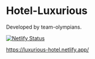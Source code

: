 # Hotel-Luxurious

Developed by team-olympians.

[![Netlify Status](https://api.netlify.com/api/v1/badges/24b62154-c1e6-410d-a995-35d754d31699/deploy-status)](https://app.netlify.com/sites/luxurious-hotel/deploys)

https://luxurious-hotel.netlify.app/
